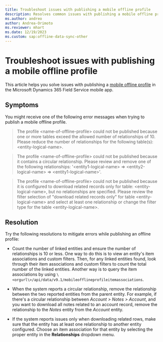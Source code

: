 ```yaml
---
title: Troubleshoot issues with publishing a mobile offline profile
description: Resolves common issues with publishing a mobile offline profile in the Dynamics 365 Field Service mobile app.
ms.author: andreo
author: Andrea-Orimoto
ms.reviewer: mhart
ms.date: 12/19/2023
ms.custom: sap:offline-data-sync-other
---
```

# Troubleshoot issues with publishing a mobile offline profile

This article helps you solve issues with publishing a [mobile offline profile](/dynamics365/field-service/mobile-power-app-system-offline) in the Microsoft Dynamics 365 Field Service mobile app.

## Symptoms

You might receive one of the following error messages when trying to publish a mobile offline profile.

> The profile \<name-of-offline-profile> could not be published because one or more tables exceed the allowed number of relationships of 10. Please reduce the number of relationships for the following table(s): \<entity-logical-name>.

> The profile \<name-of-offline-profile> could not be published because it contains a circular relationship. Please review and remove one of the following relationships: '\<entity1-logical-name> => \<entity2-logical-name> => \<entity1-logical-name>'.

> The profile \<name-of-offline-profile> could not be published because it is configured to download related records only for table: \<entity-logical-name>, but no relationships are specified. Please review the filter selection of "download related records only" for table \<entity-logical-name> and select at least one relationship or change the filter type for the table \<entity-logical-name>.

## Resolution

Try the following resolutions to mitigate errors while publishing an offline profile:

- Count the number of linked entities and ensure the number of relationships is 10 or less. One way to do this is to view an entity's item associations and custom filters. Then, for any linked entities found, look through their item associations and custom filters to count the total number of the linked entities. Another way is to query the item associations by using `\<orgurl\>/api/data/v9.1/mobileofflineprofileitemassociations`.

- When the system reports a circular relationship, remove the relationship between the two reported entities from the parent entity. For example, if there's a circular relationship between *Account > Notes > Account*, and you want to download all notes related to an account record, remove the relationship to the *Notes* entity from the *Account* entity.

- If the system reports issues only when downloading related rows, make sure that the entity has at least one relationship to another entity configured. Choose an item association for that entity by selecting the proper entity in the **Relationships** dropdown menu.
